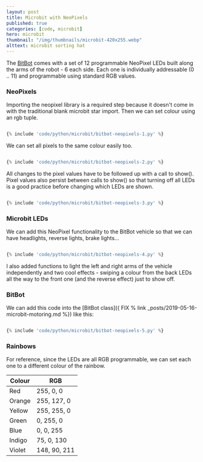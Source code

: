```yaml
---
layout: post
title: Microbit with NeoPixels
published: true
categories: [code, microbit]
hero: microbit
thumbnail: "/img/thumbnails/microbit-420x255.webp"
alttext: microbit sorting hat
---
```


The <a href="http://4tronix.co.uk/blog/?p=1490">BitBot</a> comes with a set of 12 programmable NeoPixel LEDs built along the
arms of the robot - 6 each side. Each one is individually addressable (0 .. 11) and programmable using standard RGB values.

### NeoPixels

Importing the neopixel library is a required step because it doesn't come in with the traditional blank microbit star import.
Then we can set colour using an rgb tuple.

```python

{% include 'code/python/microbit/bitbot-neopixels-1.py' %}

```

We can set all pixels to the same colour easily too.

```python

{% include 'code/python/microbit/bitbot-neopixels-2.py' %}

```

All changes to the pixel values have to be followed up with a call to show(). Pixel values also persist between calls to show()
so that turning off all LEDs is a good practice before changing which LEDs are shown.

```python

{% include 'code/python/microbit/bitbot-neopixels-3.py' %}

```

### Microbit LEDs

We can add this NeoPixel functionality to the BitBot vehicle so that we can have headlights, reverse lights, brake lights...

```python

{% include 'code/python/microbit/bitbot-neopixels-4.py' %}

```

I also added functions to light the left and right arms of the vehicle independently and two cool effects -
swiping a colour from the back LEDs all the way to the front one (and the reverse effect) just to show off.

### BitBot

We can add this code into the [BitBot class]({ FIX % link _posts/2019-05-16-microbit-motoring.md %}) like this:

```python

{% include 'code/python/microbit/bitbot-neopixels-5.py' %}

```

### Rainbows

For reference, since the LEDs are all RGB programmable, we can set each one to a different colour of the rainbow.

| Colour | RGB          |
| ------ | ------------ |
| Red    | 255, 0, 0    |
| Orange | 255, 127, 0  |
| Yellow | 255, 255, 0  |
| Green  | 0, 255, 0    |
| Blue   | 0, 0, 255    |
| Indigo | 75, 0, 130   |
| Violet | 148, 90, 211 |
